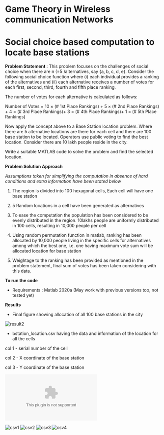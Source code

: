 # Game Theory in Wireless communication Networks

# Social choice based computation to locate base stations

**Problem Statement** : This problem focuses on the challenges of social choice when there are n (=5 )alternatives, say {a, b, c, d, e}. Consider the following social choice function where (i) each individual provides a ranking of the alternatives and (ii) each alternative receives a number of votes for each first, second, third, fourth and fifth place ranking.


The number of votes for each alternative is calculated as follows:

Number of Votes = 10 × (# 1st Place Rankings) + 5 × (# 2nd Place Rankings) + 4 × (# 3rd Place Rankings)+ 3 × (# 4th Place Rankings)+ 1 × (# 5th Place Rankings) 

Now apply the concept above to a Base Station location  problem. Where  there are 5 alternative locations are there for each cell and there are 100 base station to be located. Operators use public voting to find the best location. Consider there are 10 lakh people reside in the city.

Write a suitable MATLAB code to solve the problem and find the selected location.

**Problem Solution Approach**

*Assumptions taken for simplifying the computation in absence of hard conditions and extra information have been stated below*

1. The region is divided into 100 hexagonal cells, Each cell will have one base station

2. 5 Random locations in a cell have been generated as alternatives

3. To ease the computation the population has been considered to be evenly distributed in the region. 10lakhs people are uniformly distributed in 100 cells, resulting in 10,000 people per cell

4. Using random permutation function in matlab, ranking has been allocated by 10,000 people living in the specific cells for 
alternatives among which the best one, i.e. one having maximum vote sum will be allocated location for base station

5. Weightage to the ranking has been provided as mentioned in the problem statement, final sum of votes has been taken considering with this data.


**To run the code**

* Requirements : Matlab 2020a (May work with previous versions too, not tested yet)

**Results**

* Final figure showing allocation of all 100 base stations in the city

![result2](result2.png)


* bstation_location.csv having the data and information of the location for all the cells

col 1 - serial number of the cell

col 2 - X coordinate of the base station

col 3 - Y coordinate of the base station

![csvfull-file](bstation_location.csv)


![csv1](data_readme/csv1.png)
![csv2](data_readme/csv2.png)
![csv3](data_readme/csv3.png)
![csv4](data_readme/csv4.png)



